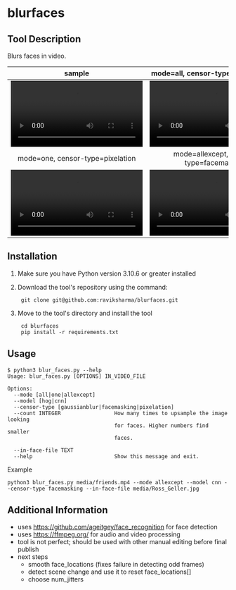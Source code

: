 # blurfaces

## Tool Description

Blurs faces in video.

sample | mode=all, censor-type=gaussianblur
:-: | :-:
<video src='https://user-images.githubusercontent.com/600723/212699288-73a89730-a92b-4136-a340-0e8739fc832d.mp4'/>|<video src='https://user-images.githubusercontent.com/600723/212761619-ddd63219-f4b1-4b7d-b890-1d66ae190fb0.mp4'/>
mode=one, censor-type=pixelation | mode=allexcept, censor-type=facemasking
<video src='https://user-images.githubusercontent.com/600723/221906178-4ba56e9e-b143-4f10-9da1-0e9aada87abe.mp4'/>|<video src='https://user-images.githubusercontent.com/600723/221908350-1d4a7f09-765d-45b0-8293-b1ed3be2a209.mp4'/>


## Installation
1. Make sure you have Python version 3.10.6 or greater installed

2. Download the tool's repository using the command:

        git clone git@github.com:raviksharma/blurfaces.git

3. Move to the tool's directory and install the tool

        cd blurfaces
        pip install -r requirements.txt

## Usage

```
$ python3 blur_faces.py --help
Usage: blur_faces.py [OPTIONS] IN_VIDEO_FILE

Options:
  --mode [all|one|allexcept]
  --model [hog|cnn]
  --censor-type [gaussianblur|facemasking|pixelation]
  --count INTEGER                 How many times to upsample the image looking
                                  for faces. Higher numbers find smaller
                                  faces.

  --in-face-file TEXT
  --help                          Show this message and exit.
```

Example
```
python3 blur_faces.py media/friends.mp4 --mode allexcept --model cnn --censor-type facemasking --in-face-file media/Ross_Geller.jpg
```

## Additional Information

- uses https://github.com/ageitgey/face_recognition for face detection
- uses https://ffmpeg.org/ for audio and video processing
- tool is not perfect; should be used with other manual editing before final publish
- next steps
   - smooth face_locations (fixes failure in detecting odd frames)
   - detect scene change and use it to reset face_locations[]
   - choose num_jitters
